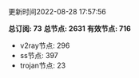 更新时间2022-08-28 17:57:56

**总订阅: 73**
**总节点: 2631**
**有效节点: 716**
- v2ray节点: 296
- ss节点: 397
- trojan节点: 23
